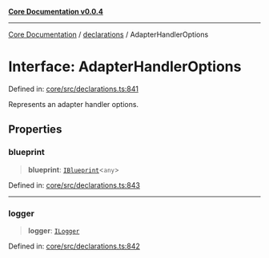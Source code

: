 [**Core Documentation v0.0.4**](../../README.md)

***

[Core Documentation](../../modules.md) / [declarations](../README.md) / AdapterHandlerOptions

# Interface: AdapterHandlerOptions

Defined in: [core/src/declarations.ts:841](https://github.com/stonemjs/core/blob/8c14a336c794eb98d8513b950cb1c2786962eaaf/src/declarations.ts#L841)

Represents an adapter handler options.

## Properties

### blueprint

> **blueprint**: [`IBlueprint`](../type-aliases/IBlueprint.md)\<`any`\>

Defined in: [core/src/declarations.ts:843](https://github.com/stonemjs/core/blob/8c14a336c794eb98d8513b950cb1c2786962eaaf/src/declarations.ts#L843)

***

### logger

> **logger**: [`ILogger`](ILogger.md)

Defined in: [core/src/declarations.ts:842](https://github.com/stonemjs/core/blob/8c14a336c794eb98d8513b950cb1c2786962eaaf/src/declarations.ts#L842)
